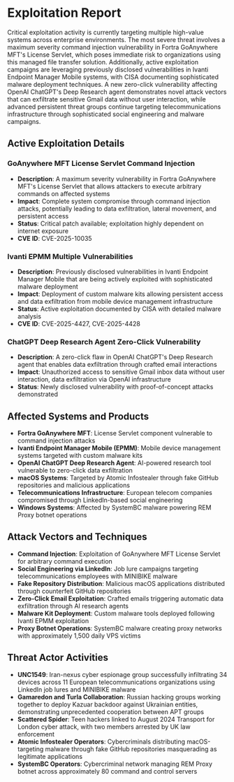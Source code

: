# Exploitation Report

Critical exploitation activity is currently targeting multiple high-value systems across enterprise environments. The most severe threat involves a maximum severity command injection vulnerability in Fortra GoAnywhere MFT's License Servlet, which poses immediate risk to organizations using this managed file transfer solution. Additionally, active exploitation campaigns are leveraging previously disclosed vulnerabilities in Ivanti Endpoint Manager Mobile systems, with CISA documenting sophisticated malware deployment techniques. A new zero-click vulnerability affecting OpenAI ChatGPT's Deep Research agent demonstrates novel attack vectors that can exfiltrate sensitive Gmail data without user interaction, while advanced persistent threat groups continue targeting telecommunications infrastructure through sophisticated social engineering and malware campaigns.

## Active Exploitation Details

### GoAnywhere MFT License Servlet Command Injection
- **Description**: A maximum severity vulnerability in Fortra GoAnywhere MFT's License Servlet that allows attackers to execute arbitrary commands on affected systems
- **Impact**: Complete system compromise through command injection attacks, potentially leading to data exfiltration, lateral movement, and persistent access
- **Status**: Critical patch available; exploitation highly dependent on internet exposure
- **CVE ID**: CVE-2025-10035

### Ivanti EPMM Multiple Vulnerabilities
- **Description**: Previously disclosed vulnerabilities in Ivanti Endpoint Manager Mobile that are being actively exploited with sophisticated malware deployment
- **Impact**: Deployment of custom malware kits allowing persistent access and data exfiltration from mobile device management infrastructure
- **Status**: Active exploitation documented by CISA with detailed malware analysis
- **CVE ID**: CVE-2025-4427, CVE-2025-4428

### ChatGPT Deep Research Agent Zero-Click Vulnerability
- **Description**: A zero-click flaw in OpenAI ChatGPT's Deep Research agent that enables data exfiltration through crafted email interactions
- **Impact**: Unauthorized access to sensitive Gmail inbox data without user interaction, data exfiltration via OpenAI infrastructure
- **Status**: Newly disclosed vulnerability with proof-of-concept attacks demonstrated

## Affected Systems and Products

- **Fortra GoAnywhere MFT**: License Servlet component vulnerable to command injection attacks
- **Ivanti Endpoint Manager Mobile (EPMM)**: Mobile device management systems targeted with custom malware kits
- **OpenAI ChatGPT Deep Research Agent**: AI-powered research tool vulnerable to zero-click data exfiltration
- **macOS Systems**: Targeted by Atomic Infostealer through fake GitHub repositories and malicious applications
- **Telecommunications Infrastructure**: European telecom companies compromised through LinkedIn-based social engineering
- **Windows Systems**: Affected by SystemBC malware powering REM Proxy botnet operations

## Attack Vectors and Techniques

- **Command Injection**: Exploitation of GoAnywhere MFT License Servlet for arbitrary command execution
- **Social Engineering via LinkedIn**: Job lure campaigns targeting telecommunications employees with MINIBIKE malware
- **Fake Repository Distribution**: Malicious macOS applications distributed through counterfeit GitHub repositories
- **Zero-Click Email Exploitation**: Crafted emails triggering automatic data exfiltration through AI research agents
- **Malware Kit Deployment**: Custom malware tools deployed following Ivanti EPMM exploitation
- **Proxy Botnet Operations**: SystemBC malware creating proxy networks with approximately 1,500 daily VPS victims

## Threat Actor Activities

- **UNC1549**: Iran-nexus cyber espionage group successfully infiltrating 34 devices across 11 European telecommunications organizations using LinkedIn job lures and MINIBIKE malware
- **Gamaredon and Turla Collaboration**: Russian hacking groups working together to deploy Kazuar backdoor against Ukrainian entities, demonstrating unprecedented cooperation between APT groups
- **Scattered Spider**: Teen hackers linked to August 2024 Transport for London cyber attack, with two members arrested by UK law enforcement
- **Atomic Infostealer Operators**: Cybercriminals distributing macOS-targeting malware through fake GitHub repositories masquerading as legitimate applications
- **SystemBC Operators**: Cybercriminal network managing REM Proxy botnet across approximately 80 command and control servers